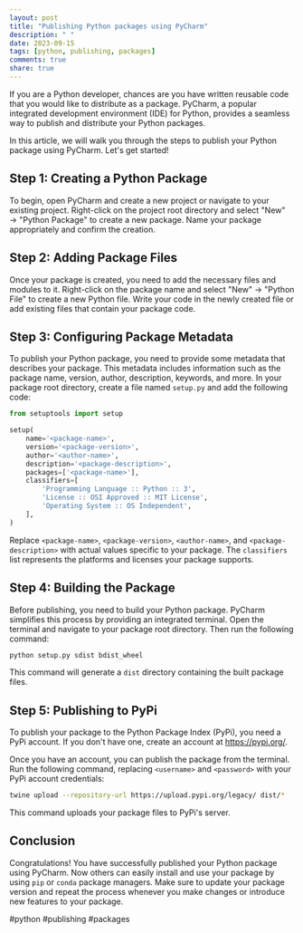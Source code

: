 ```yaml
---
layout: post
title: "Publishing Python packages using PyCharm"
description: " "
date: 2023-09-15
tags: [python, publishing, packages]
comments: true
share: true
---
```


If you are a Python developer, chances are you have written reusable code that you would like to distribute as a package. PyCharm, a popular integrated development environment (IDE) for Python, provides a seamless way to publish and distribute your Python packages.

In this article, we will walk you through the steps to publish your Python package using PyCharm. Let's get started!

## Step 1: Creating a Python Package

To begin, open PyCharm and create a new project or navigate to your existing project. Right-click on the project root directory and select "New" → "Python Package" to create a new package. Name your package appropriately and confirm the creation.

## Step 2: Adding Package Files

Once your package is created, you need to add the necessary files and modules to it. Right-click on the package name and select "New" → "Python File" to create a new Python file. Write your code in the newly created file or add existing files that contain your package code.

## Step 3: Configuring Package Metadata

To publish your Python package, you need to provide some metadata that describes your package. This metadata includes information such as the package name, version, author, description, keywords, and more. In your package root directory, create a file named `setup.py` and add the following code:

```python
from setuptools import setup

setup(
    name='<package-name>',
    version='<package-version>',
    author='<author-name>',
    description='<package-description>',
    packages=['<package-name>'],
    classifiers=[
        'Programming Language :: Python :: 3',
        'License :: OSI Approved :: MIT License',
        'Operating System :: OS Independent',
    ],
)
```

Replace `<package-name>`, `<package-version>`, `<author-name>`, and `<package-description>` with actual values specific to your package. The `classifiers` list represents the platforms and licenses your package supports.

## Step 4: Building the Package

Before publishing, you need to build your Python package. PyCharm simplifies this process by providing an integrated terminal. Open the terminal and navigate to your package root directory. Then run the following command:

```bash
python setup.py sdist bdist_wheel
```

This command will generate a `dist` directory containing the built package files.

## Step 5: Publishing to PyPi

To publish your package to the Python Package Index (PyPi), you need a PyPi account. If you don't have one, create an account at https://pypi.org/.

Once you have an account, you can publish the package from the terminal. Run the following command, replacing `<username>` and `<password>` with your PyPi account credentials:

```bash
twine upload --repository-url https://upload.pypi.org/legacy/ dist/*
```

This command uploads your package files to PyPi's server.

## Conclusion

Congratulations! You have successfully published your Python package using PyCharm. Now others can easily install and use your package by using `pip` or `conda` package managers. Make sure to update your package version and repeat the process whenever you make changes or introduce new features to your package.

#python #publishing #packages